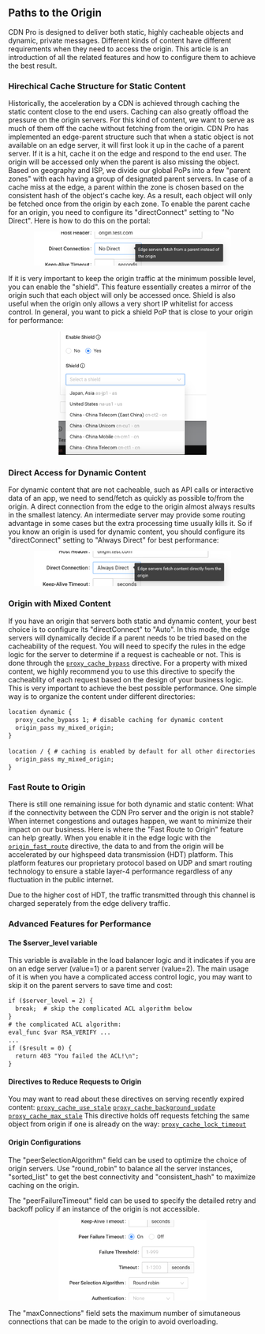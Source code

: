 ## Paths to the Origin

CDN Pro is designed to deliver both static, highly cacheable objects and dynamic, private messages.
Different kinds of content have different requirements when they need to access the origin.
This article is an introduction of all the related features and how to configure them to achieve the best result.

### Hirechical Cache Structure for Static Content

Historically, the acceleration by a CDN is achieved through caching the static content close to the end users.
Caching can also greatly offload the pressure on the origin servers. For this kind of content, we want to serve as much of them
off the cache without fetching from the origin.
CDN Pro has implemented an edge-parent structure such that when a static object is
not available on an edge server, it will first look it up in the cache of a parent server.
If it is a hit, cache it on the edge and respond to the end user.
The origin will be accessed only when the parent is also missing the object.
Based on geography and ISP, we divide our global PoPs into a few "parent zones" with each having a group of designated parent servers.
In case of a cache miss at the edge, a parent within the zone is chosen based on the consistent hash of the object's cache key.
As a result, each object will only be fetched once from the origin by each zone.
To enable the parent cache for an origin, you need to configure its "directConnect" setting to "No Direct".
Here is how to do this on the portal:
<p align=center><img src="origin-no-direct.png" alt="always use a parent" width="400"></p>
If it is very important to keep the origin traffic at the minimum possible level, you can enable the "shield". This feature essentially
creates a mirror of the origin such that each object will only be accessed once.
Shield is also useful when the origin only allows a very short IP whitelist for access control.
In general, you want to pick a shield PoP that is close to your origin for performance:
<p align=center><img src="origin-shield-selection.png" alt="select a shield for origin" width="300"></p>

### Direct Access for Dynamic Content

For dynamic content that are not cacheable, such as API calls or interactive data of an app, we need to send/fetch as quickly as possible to/from the origin.
A direct connection from the edge to the origin almost always results in the smallest latency.
An intermediate server may provide some routing advantage in some cases but the extra processing time usually kills it.
So if you know an origin is used for dynamic content, you should configure its "directConnect" setting to "Always Direct" for best performance:
<p align=center><img src="origin-always-direct.png" alt="always go directly to origin" width="400"></p>

### Origin with Mixed Content

If you have an origin that servers both static and dynamic content, your best choice is to configure its "directConnect" to "Auto".
In this mode, the edge servers will dynamically decide if a parent needs to be tried based on the cacheability of the request.
You will need to specify the rules in the edge logic for the server to determine if a request is cacheable or not.
This is done through the [`proxy_cache_bypass`](</docs/edge-logic/supported-directives.md#proxy_cache_bypass>) directive.
For a property with mixed content, we highly recommend you to use this directive to specify the cacheablity of each request 
based on the design of your business logic. This is very important to achieve the best possible performance.
One simple way is to organize the content under different directories:
```nginx
location dynamic {
  proxy_cache_bypass 1; # disable caching for dynamic content
  origin_pass my_mixed_origin;
}

location / { # caching is enabled by default for all other directories
  origin_pass my_mixed_origin;
}
```

### Fast Route to Origin

There is still one remaining issue for both dynamic and static content: What if the connectivity between the CDN Pro server and the origin is not stable?
When internet congestions and outages happen, we want to minimize their impact on our business. Here is where the "Fast Route to Origin"
feature can help greatly. When you enable it in the edge logic with the [`origin_fast_route`](</docs/edge-logic/supported-directives.md#origin_fast_route>) directive, the data to and from the origin will be 
accelerated by our highspeed data transmission (HDT) platform. This platform features our proprietary protocol based on UDP and smart routing technology to ensure
a stable layer-4 performance regardless of any fluctuation in the public internet.

Due to the higher cost of HDT, the traffic transmitted through this channel is charged seperately from the edge delivery traffic.

### Advanced Features for Performance
#### The $server_level variable
This variable is available in the load balancer logic and it indicates if you are on an edge server (value=1) or a parent server (value=2).
The main usage of it is when you have a complicated access control logic, you may want to skip it on the parent servers to save time and cost:
```nginx
if ($server_level = 2) {
  break;  # skip the complicated ACL algorithm below
}
# the complicated ACL algorithm:
eval_func $var RSA_VERIFY ...
...
if ($result = 0) {
  return 403 "You failed the ACL!\n";
}
```
#### Directives to Reduce Requests to Origin
You may want to read about these directives on serving recently expired content:
[`proxy_cache_use_stale`](</docs/edge-logic/supported-directives.md#proxy_cache_use_stale>)
[`proxy_cache_background_update`](</docs/edge-logic/supported-directives.md#proxy_cache_background_update>)
[`proxy_cache_max_stale`](</docs/edge-logic/supported-directives.md#proxy_cache_max_stale>)
This directive holds off requests fetching the same object from origin if one is already on the way:
[`proxy_cache_lock_timeout`](</docs/edge-logic/supported-directives.md#proxy_cache_lock_timeout>)

#### Origin Configurations
The "peerSelectionAlgorithm" field can be used to optimize the choice of origin servers. Use "round_robin" to balance all the server instances,
"sorted_list" to get the best connectivity and "consistent_hash" to maximize caching on the origin.

The "peerFailureTimeout" field can be used to specify the detailed retry and backoff policy if an instance of the origin is not accessible.
<p align=center><img src="origin-peer-failure-timeout.png" alt="limit retry of failed origin peer" width="300"></p>
The "maxConnections" field sets the maximum number of simutaneous connections that can be made to the origin to avoid overloading.
